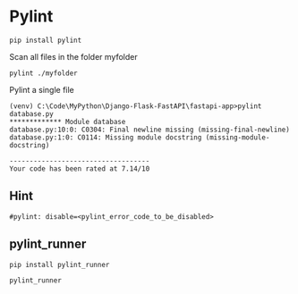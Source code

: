 # Pylint

```dos
pip install pylint
```

Scan all files in the folder myfolder

```dos
pylint ./myfolder
```

Pylint a single file

```dos
(venv) C:\Code\MyPython\Django-Flask-FastAPI\fastapi-app>pylint database.py
************* Module database
database.py:10:0: C0304: Final newline missing (missing-final-newline)
database.py:1:0: C0114: Missing module docstring (missing-module-docstring)

-----------------------------------
Your code has been rated at 7.14/10
```

## Hint

```dos
#pylint: disable=<pylint_error_code_to_be_disabled>
```

## pylint_runner

```dos
pip install pylint_runner
```

```dos
pylint_runner
```
